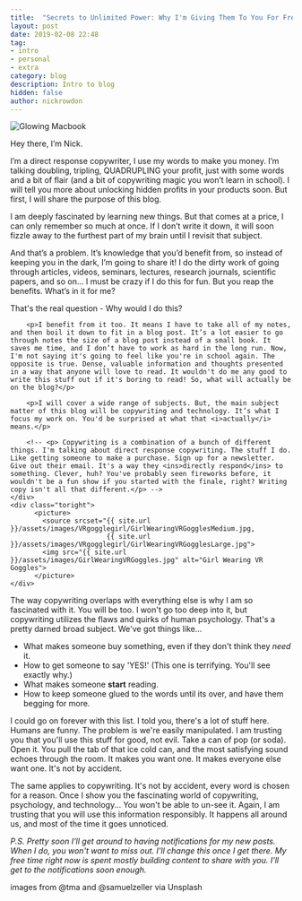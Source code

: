 ```yaml
---
title:  "Secrets to Unlimited Power: Why I'm Giving Them To You For Free " #old."Influencing decisions: The big guys know how to use it against you. They won't tell you, but I will"
layout: post
date: 2019-02-08 22:48
tag:
- intro
- personal
- extra
category: blog
description: Intro to blog
hidden: false
author: nickrowdon
---
```


<picture>
  <source srcset="{{ site.url }}/assets/images/macbookglow/macbookglowmedium.jpg,
                  {{ site.url }}/assets/images/macbookglow/macbookglowlarge.jpg">
  <img src="{{ site.url }}/assets/images/macbookglow.jpg" alt="Glowing Macbook">
</picture>

Hey there, I’m Nick.

I’m a direct response copywriter, I use my words to make you money. I’m talking doubling, tripling, QUADRUPLING your profit, just with some words and a bit of flair (and a bit of copywriting magic you won’t learn in school). I will tell you more about unlocking hidden profits in your products soon. But first, I will share the purpose of this blog.

I am deeply fascinated by learning new things. But that comes at a price, I can only remember so much at once. If I don’t write it down, it will soon fizzle away to the furthest part of my brain until I revisit that subject.

And that’s a problem. It’s knowledge that you’d benefit from, so instead of keeping you in the dark, I’m going to share it! I do the dirty work of going through articles, videos, seminars, lectures, research journals, scientific papers, and so on... I must be crazy if I do this for fun. But you reap the benefits. What’s in it for me?

That's the real question - <span class="evidence">Why would I do this?</span>

<div class="side-by-side">
    <div class="toleft">

        <p>I benefit from it too. It means I have to take all of my notes, and then boil it down to fit in a blog post. It’s a lot easier to go through notes the size of a blog post instead of a small book. It saves me time, and I don’t have to work as hard in the long run. Now, I'm not saying it's going to feel like you're in school again. The opposite is true. Dense, valuable information and thoughts presented in a way that anyone will love to read. It wouldn't do me any good to write this stuff out if it's boring to read! So, what will actually be on the blog?</p>

        <p>I will cover a wide range of subjects. But, the main subject matter of this blog will be copywriting and technology. It’s what I focus my work on. You'd be surprised at what that <i>actually</i> means.</p>

        <!-- <p> Copywriting is a combination of a bunch of different things. I'm talking about direct response copywriting. The stuff I do. Like getting someone to make a purchase. Sign up for a newsletter. Give out their email. It's a way they <ins>directly respond</ins> to something. Clever, huh? You've probably seen fireworks before, it wouldn't be a fun show if you started with the finale, right? Writing copy isn't all that different.</p> -->
    </div>
    <div class="toright">
          <picture>
            <source srcset="{{ site.url }}/assets/images/VRgogglegirl/GirlWearingVRGogglesMedium.jpg,
                            {{ site.url }}/assets/images/VRgogglegirl/GirlWearingVRGogglesLarge.jpg">
            <img src="{{ site.url }}/assets/images/GirlWearingVRGoggles.jpg" alt="Girl Wearing VR Goggles">
          </picture>
    </div>
</div>

The way copywriting overlaps with everything else is why I am so fascinated with it. You will be too. I won't go too deep into it, but copywriting utilizes the flaws and quirks of human psychology. That's a pretty darned broad subject. We've got things like...
- What makes someone buy something, even if they don't think they *need* it.
- How to get someone to say 'YES!' (This one is terrifying. You'll see exactly why.)
- What makes someone **start** reading.
- How to keep someone glued to the words until its over, and have them begging for more.

I could go on forever with this list. I told you, there's a lot of stuff here. Humans are funny. The problem is we're easily manipulated. I am trusting you that you'll use this stuff for good, not evil. Take a can of pop (or soda). Open it. You pull the tab of that ice cold can, and the most satisfying sound echoes through the room. It makes you want one. It makes everyone else want one. It's not by accident.

The same applies to copywriting. It's not by accident, every word is chosen for a reason. Once I show you the fascinating world of copywriting, psychology, and technology... You won't be able to un-see it. Again, I am trusting that you will use this information responsibly. It happens all around us, and most of the time it goes unnoticed.

*P.S. Pretty soon I'll get around to having notifications for my new posts. When I do, you won't want to miss out. I'll change this once I get there. My free time right now is spent mostly building content to share with you. I'll get to the notifications soon enough.*

<figcaption class="caption">images from @tma and @samuelzeller via Unsplash</figcaption>
